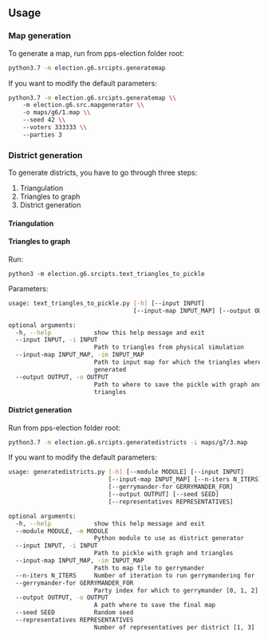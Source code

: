 ## Usage

### Map generation

To generate a map, run from pps-election folder root:

```bash
python3.7 -m election.g6.srcipts.generatemap
```

If you want to modify the default parameters:

```bash
python3.7 -m election.g6.srcipts.generatemap \\
    -m election.g6.src.mapgenerator \\
    -o maps/g6/1.map \\
    --seed 42 \\
    --voters 333333 \\
    --parties 3
```

### District generation


To generate districts, you have to go through three steps:
1. Triangulation
2. Triangles to graph
3. District generation

#### Triangulation

#### Triangles to graph

Run:
```
python3 -m election.g6.srcipts.text_triangles_to_pickle
```

Parameters:
```bash
usage: text_triangles_to_pickle.py [-h] [--input INPUT]
                                   [--input-map INPUT_MAP] [--output OUTPUT]

optional arguments:
  -h, --help            show this help message and exit
  --input INPUT, -i INPUT
                        Path to triangles from physical simulation
  --input-map INPUT_MAP, -im INPUT_MAP
                        Path to input map for which the triangles where
                        generated
  --output OUTPUT, -o OUTPUT
                        Path to where to save the pickle with graph and
                        triangles

```

#### District generation

Run from pps-election folder root:

```bash
python3.7 -m election.g6.srcipts.generatedistricts -i maps/g7/3.map
```

If you want to modify the default parameters:

```bash
usage: generatedistricts.py [-h] [--module MODULE] [--input INPUT]
                            [--input-map INPUT_MAP] [--n-iters N_ITERS]
                            [--gerrymander-for GERRYMANDER_FOR]
                            [--output OUTPUT] [--seed SEED]
                            [--representatives REPRESENTATIVES]

optional arguments:
  -h, --help            show this help message and exit
  --module MODULE, -m MODULE
                        Python module to use as district generator
  --input INPUT, -i INPUT
                        Path to pickle with graph and triangles
  --input-map INPUT_MAP, -im INPUT_MAP
                        Path to map file to gerrymander
  --n-iters N_ITERS     Number of iteration to run gerrymandering for
  --gerrymander-for GERRYMANDER_FOR
                        Party index for which to gerrymander [0, 1, 2]
  --output OUTPUT, -o OUTPUT
                        A path where to save the final map
  --seed SEED           Random seed
  --representatives REPRESENTATIVES
                        Number of representatives per district [1, 3]

```